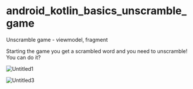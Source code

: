 # android_kotlin_basics_unscramble_game
Unscramble game - viewmodel, fragment

Starting the game you get a scrambled word and you need to unscramble! You can do it?

![Untitled1](https://user-images.githubusercontent.com/95829236/154867299-f898c85f-8789-4976-8168-53e22ac93b4b.png)

![Untitled3](https://user-images.githubusercontent.com/95829236/154867307-d8ec6c27-e890-4612-bbac-274e7f26caa2.png)
